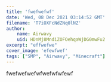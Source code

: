 ```yaml
---
title: 'fwefwefwf'
date: 'Wed, 08 Dec 2021 03:14:52 GMT'
filename: 'T7iOXFcNdZNq0lNZ'
author:
    name: Airwavy
    uid: HDnMj8MndiZOFOehqaWjDG0mwFu2
excerpt: "effwefwe"
cover_image: 'efewfwef'
tags: ["SMP", "Airwavy", "Minecraft"]
---
```

fwefwefwefwfwefwfwfewf